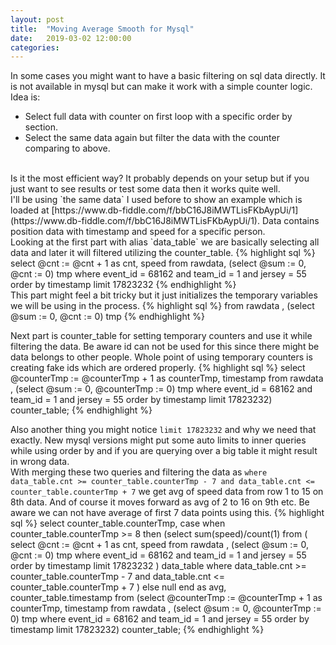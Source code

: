 ```yaml
---
layout: post
title:  "Moving Average Smooth for Mysql"
date:   2019-03-02 12:00:00
categories:
---
```


In some cases you might want to have a basic filtering on sql data directly. It is not available in mysql but can make it work with a simple counter logic. Idea is:

* Select full data with counter on first loop with a specific order by section.
* Select the same data again but filter the data with the counter comparing to above.
<br>
Is it the most efficient way? It probably depends on your setup but if you just want to see results or test some data then it works quite well.
<br>
I'll be using `the same data` I used before to show an example which is loaded at  [https://www.db-fiddle.com/f/bbC16J8iMWTLisFKbAypUi/1](https://www.db-fiddle.com/f/bbC16J8iMWTLisFKbAypUi/1). Data contains position data with timestamp and speed for a specific person.  
<br>
Looking at the first part with alias `data_table` we are basically selecting all data and later it will filtered utilizing the counter_table. 
{% highlight sql %}
  select @cnt := @cnt + 1 as cnt, speed
    from rawdata,
       (select @sum := 0, @cnt := 0) tmp
    where event_id = 68162
    and team_id = 1
    and jersey = 55
    order by timestamp
    limit 17823232
{% endhighlight %}
<br>
This part might feel a bit tricky but it just initializes the temporary variables we will be using in the process. 
{% highlight sql %}
from rawdata , (select @sum := 0, @cnt := 0) tmp
{% endhighlight %}
<br>

Next part is counter_table for setting temporary counters and use it while filtering the data. Be aware id can not be used for this since there might be data belongs to other people. Whole point of using temporary counters is creating fake ids which are ordered properly. 
{% highlight sql %}
select @counterTmp := @counterTmp + 1 as counterTmp,   timestamp
      from rawdata ,
           (select @sum := 0, @counterTmp := 0) tmp
      where event_id = 68162
        and team_id = 1
        and jersey = 55
      order by  timestamp
           limit 17823232) counter_table;
{% endhighlight %}
<br>

Also another thing you might notice `limit 17823232` and why we need that exactly. New mysql versions might put some auto limits to inner queries while using order by and if you are querying over a big table it might result in wrong data.
<br>
With merging these two queries and filtering the data as `where data_table.cnt >= counter_table.counterTmp - 7 and data_table.cnt <= counter_table.counterTmp + 7` we get avg of speed data from row 1 to 15 on 8th data. And of course it moves forward as avg of 2 to 16 on 9th etc. Be aware we can not have average of first 7 data points using this.
{% highlight sql %}
   select counter_table.counterTmp, case when
      counter_table.counterTmp >= 8 then (select sum(speed)/count(1)
        from (
               select @cnt := @cnt + 1 as cnt, speed
               from rawdata ,
                    (select @sum := 0, @cnt := 0) tmp
               where event_id = 68162
                 and team_id = 1
                 and jersey = 55
               order by timestamp
                   limit 17823232
             ) data_table
        where data_table.cnt >= counter_table.counterTmp - 7
          and data_table.cnt <= counter_table.counterTmp + 7
       ) else null end as avg,
       counter_table.timestamp
from (select @counterTmp := @counterTmp + 1 as counterTmp,   timestamp
      from rawdata ,
           (select @sum := 0, @counterTmp := 0) tmp
      where event_id = 68162
        and team_id = 1
        and jersey = 55
      order by  timestamp
           limit 17823232) counter_table;
{% endhighlight %}
